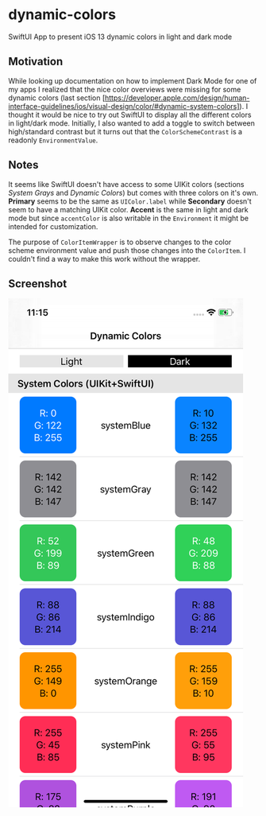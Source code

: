 # dynamic-colors
SwiftUI App to present iOS 13 dynamic colors in light and dark mode

## Motivation
While looking up documentation on how to implement Dark Mode for one of my apps I realized that the nice color overviews were missing for some dynamic colors (last section  [https://developer.apple.com/design/human-interface-guidelines/ios/visual-design/color/#dynamic-system-colors]). I thought it would be nice to try out SwiftUI to display all the different colors in light/dark mode. 
Initially, I also wanted to add a toggle to switch between high/standard contrast but it turns out that the `ColorSchemeContrast` is a readonly `EnvironmentValue`.

## Notes 
It seems like SwiftUI doesn't have access to some UIKit colors (sections *System Grays* and *Dynamic Colors*) but comes with three colors on it's own. **Primary** seems to be the same as `UIColor.label` while **Secondary** doesn't seem to have a matching UIKit color. **Accent** is the same in light and dark mode but since `accentColor` is also writable in the `Environment` it might be intended for customization.

The purpose of `ColorItemWrapper` is to observe changes to the color scheme environment value and push those changes into the `ColorItem`. I couldn't find a way to make this work without the wrapper.

## Screenshot
![Screenshot of simulator](https://github.com/fruitcoder/dynamic-colors/blob/master/Preview.png)
